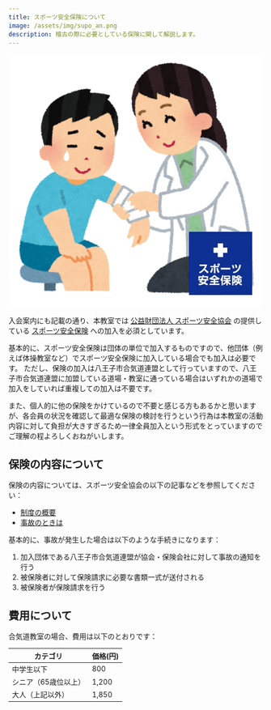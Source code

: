 ```yaml
---
title: スポーツ安全保険について
image: /assets/img/supo_an.png
description: 稽古の際に必要としている保険に関して解説します。
---
```


![center](/assets/img/supo_an.png)

入会案内にも記載の通り、本教室では [公益財団法人 スポーツ安全協会](https://www.sportsanzen.org/) の提供している [スポーツ安全保険](https://www.sportsanzen.org/hoken/) への加入を必須としています。

基本的に、スポーツ安全保険は団体の単位で加入するものですので、他団体（例えば体操教室など）でスポーツ安全保険に加入している場合でも加入は必要です。
ただし、保険の加入は八王子市合気道連盟として行っていますので、八王子市合気道連盟に加盟している道場・教室に通っている場合はいずれかの道場で加入をしていれば重複しての加入は不要です。

また、個人的に他の保険をかけているので不要と感じる方もあるかと思いますが、各会員の状況を確認して最適な保険の検討を行うという行為は本教室の活動内容に対して負担が大きすぎるため一律全員加入という形式をとっていますのでご理解の程よろしくおねがいします。

## 保険の内容について

保険の内容については、スポーツ安全協会の以下の記事などを参照してください：

- [制度の概要](https://www.sportsanzen.org/hoken/hoken1.html)
- [事故のときは](https://www.sportsanzen.org/hoken/jiko.html)

基本的に、事故が発生した場合は以下のような手続きになります：

1. 加入団体である八王子市合気道連盟が協会・保険会社に対して事故の通知を行う
1. 被保険者に対して保険請求に必要な書類一式が送付される
1. 被保険者が保険請求を行う

## 費用について

合気道教室の場合、費用は以下のとおりです：

|カテゴリ|価格(円)|
|--------|----|
|中学生以下|800|
|シニア（65歳位以上）|1,200|
|大人（上記以外）|1,850|
